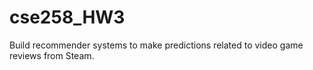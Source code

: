 # cse258_HW3
Build recommender systems to make predictions related to video game reviews from Steam.
